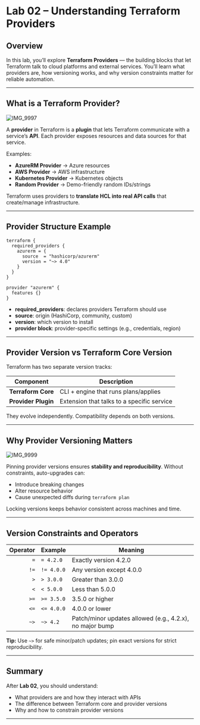 # Lab 02 – Understanding Terraform Providers

## Overview

In this lab, you’ll explore **Terraform Providers** — the building blocks that let Terraform talk to cloud platforms and external services. You’ll learn what providers are, how versioning works, and why version constraints matter for reliable automation.

---

## What is a Terraform Provider?

![IMG_9997](https://github.com/user-attachments/assets/4402866b-4368-43a5-a550-77f0c10e6b0d)

A **provider** in Terraform is a **plugin** that lets Terraform communicate with a service’s **API**. Each provider exposes resources and data sources for that service.

Examples:
- **AzureRM Provider** → Azure resources
- **AWS Provider** → AWS infrastructure
- **Kubernetes Provider** → Kubernetes objects
- **Random Provider** → Demo-friendly random IDs/strings

Terraform uses providers to **translate HCL into real API calls** that create/manage infrastructure.

---

## Provider Structure Example

```hcl
terraform {
  required_providers {
    azurerm = {
      source  = "hashicorp/azurerm"
      version = "~> 4.0"
    }
  }
}

provider "azurerm" {
  features {}
}
```

- **required_providers**: declares providers Terraform should use  
- **source**: origin (HashiCorp, community, custom)  
- **version**: which version to install  
- **provider block**: provider-specific settings (e.g., credentials, region)

---

## Provider Version vs Terraform Core Version

Terraform has two separate version tracks:

| Component            | Description                                  |
|---------------------|----------------------------------------------|
| **Terraform Core**  | CLI + engine that runs plans/applies         |
| **Provider Plugin** | Extension that talks to a specific service   |

They evolve independently. Compatibility depends on both versions.

---

## Why Provider Versioning Matters

![IMG_9999](https://github.com/user-attachments/assets/f010206c-78a2-40e8-8caa-e193bb153f8d)


Pinning provider versions ensures **stability and reproducibility**. Without constraints, auto-upgrades can:
- Introduce breaking changes  
- Alter resource behavior  
- Cause unexpected diffs during `terraform plan`

Locking versions keeps behavior consistent across machines and time.

---

## Version Constraints and Operators

| Operator | Example       | Meaning                                         |
|---------:|---------------|-------------------------------------------------|
| `=`      | `= 4.2.0`     | Exactly version 4.2.0                           |
| `!=`     | `!= 4.0.0`    | Any version except 4.0.0                        |
| `>`      | `> 3.0.0`     | Greater than 3.0.0                              |
| `<`      | `< 5.0.0`     | Less than 5.0.0                                 |
| `>=`     | `>= 3.5.0`    | 3.5.0 or higher                                 |
| `<=`     | `<= 4.0.0`    | 4.0.0 or lower                                  |
| `~>`     | `~> 4.2`      | Patch/minor updates allowed (e.g., 4.2.x), no major bump |

**Tip:** Use `~>` for safe minor/patch updates; pin exact versions for strict reproducibility.

---

## Summary

After **Lab 02**, you should understand:
- What providers are and how they interact with APIs  
- The difference between Terraform core and provider versions  
- Why and how to constrain provider versions

---
